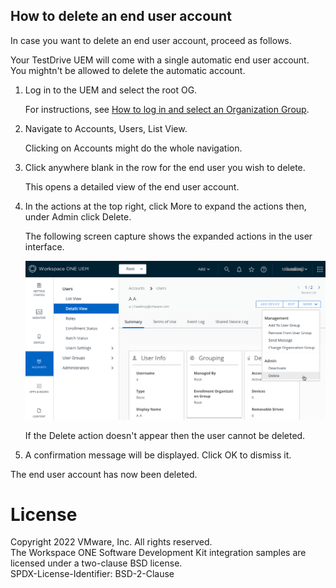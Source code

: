 ## How to delete an end user account
In case you want to delete an end user account, proceed as follows.

Your TestDrive UEM will come with a single automatic end user account. You
mightn't be allowed to delete the automatic account.

1.  Log in to the UEM and select the root OG.

    For instructions, see [How to log in and select an Organization Group](../../03Task_Configure-management-console-enrollment/03How-to-log-in-and-select-an-Organization-Group/readme.md).

2.  Navigate to Accounts, Users, List View.

    Clicking on Accounts might do the whole navigation.

3.  Click anywhere blank in the row for the end user you wish to delete.

    This opens a detailed view of the end user account.

4.  In the actions at the top right, click More to expand the actions then,
    under Admin click Delete.

    The following screen capture shows the expanded actions in the user
    interface.

    ![**Screen Capture:** UEM Delete End User](ScreenCapture_UEMDeleteUser.png)

    If the Delete action doesn't appear then the user cannot be deleted.

5.  A confirmation message will be displayed. Click OK to dismiss it.

The end user account has now been deleted.

# License
Copyright 2022 VMware, Inc. All rights reserved.  
The Workspace ONE Software Development Kit integration samples are licensed
under a two-clause BSD license.  
SPDX-License-Identifier: BSD-2-Clause